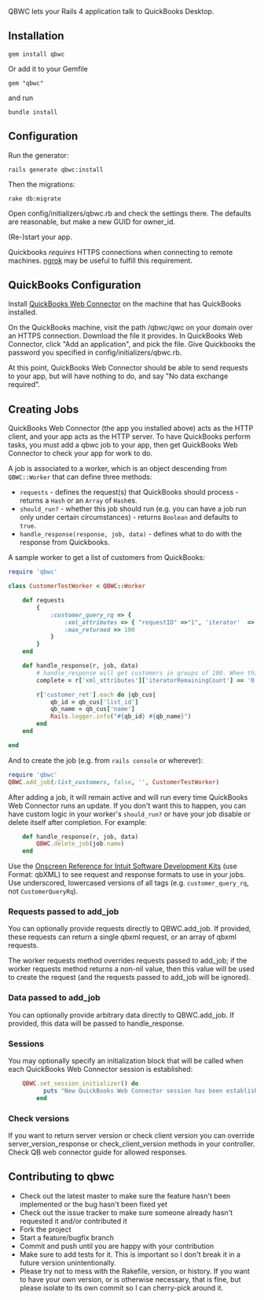 QBWC lets your Rails 4 application talk to QuickBooks Desktop.

## Installation

`gem install qbwc`

Or add it to your Gemfile

`gem "qbwc"`

and run

`bundle install`

## Configuration

Run the generator:

`rails generate qbwc:install`

Then the migrations:

`rake db:migrate`

Open config/initializers/qbwc.rb and check the settings there. The defaults are reasonable, but make a new GUID for owner_id.

(Re-)start your app.

Quickbooks *requires* HTTPS connections when connecting to remote machines. [ngrok](https://ngrok.com/) may be useful to fulfill this requirement.

## QuickBooks Configuration

Install [QuickBooks Web Connector](http://marketplace.intuit.com/webconnector/) on the machine that has QuickBooks installed.

On the QuickBooks machine, visit the path /qbwc/qwc on your domain over an HTTPS connection. Download the file it provides. In QuickBooks Web Connector, click "Add an application", and pick the file. Give Quickbooks the password you specified in config/initializers/qbwc.rb.

At this point, QuickBooks Web Connector should be able to send requests to your app, but will have nothing to do, and say "No data exchange required".

## Creating Jobs

QuickBooks Web Connector (the app you installed above) acts as the HTTP client, and your app acts as the HTTP server. To have QuickBooks perform tasks, you must add a qbwc job to your app, then get QuickBooks Web Connector to check your app for work to do.

A job is associated to a worker, which is an object descending from `QBWC::Worker` that can define three methods:

- `requests` - defines the request(s) that QuickBooks should process - returns a `Hash` or an `Array` of `Hash`es.
- `should_run?` - whether this job should run (e.g. you can have a job run only under certain circumstances) - returns `Boolean` and defaults to `true`.
- `handle_response(response, job, data)` - defines what to do with the response from Quickbooks.

A sample worker to get a list of customers from QuickBooks:

```ruby
require 'qbwc'

class CustomerTestWorker < QBWC::Worker

	def requests
		{
			:customer_query_rq => {
				:xml_attributes => { "requestID" =>"1", 'iterator'  => "Start" },
				:max_returned => 100
			}
		}
	end

	def handle_response(r, job, data)
		# handle_response will get customers in groups of 100. When this is 0, we're done.
		complete = r['xml_attributes']['iteratorRemainingCount'] == '0'

		r['customer_ret'].each do |qb_cus|
			qb_id = qb_cus['list_id']
			qb_name = qb_cus['name']
			Rails.logger.info("#{qb_id} #{qb_name}")
		end
	end

end
```

And to create the job (e.g. from `rails console` or wherever):

```ruby
require 'qbwc'
QBWC.add_job(:list_customers, false, '', CustomerTestWorker)
```

After adding a job, it will remain active and will run every time QuickBooks Web Connector runs an update. If you don't want this to happen, you can have custom logic in your worker's `should_run?` or have your job disable or delete itself after completion. For example:

```ruby
	def handle_response(r, job, data)
		QBWC.delete_job(job.name)
	end

```


Use the [Onscreen Reference for Intuit Software Development Kits](https://developer-static.intuit.com/qbSDK-current/Common/newOSR/index.html) (use Format: qbXML) to see request and response formats to use in your jobs. Use underscored, lowercased versions of all tags (e.g. `customer_query_rq`, not `CustomerQueryRq`).

### Requests passed to add_job ###

You can optionally provide requests directly to QBWC.add_job. If provided, these requests can return a single qbxml request, or an array of qbxml requests.

The worker requests method overrides requests passed to add_job; if the worker requests method returns a non-nil value, then this value will be used to create the request (and the requests passed to add_job will be ignored).

### Data passed to add_job ###

You can optionally provide arbitrary data directly to QBWC.add_job. If provided, this data will be passed to handle_response.

### Sessions ###

You may optionally specify an initialization block that will be called when each QuickBooks Web Connector session is established:

```ruby
	QBWC.set_session_initializer() do
          puts "New QuickBooks Web Connector session has been established"
        end

```

### Check versions ###

If you want to return server version or check client version you can override server_version_response or check_client_version methods in your controller. Check QB web connector guide for allowed responses.

## Contributing to qbwc

* Check out the latest master to make sure the feature hasn't been implemented or the bug hasn't been fixed yet
* Check out the issue tracker to make sure someone already hasn't requested it and/or contributed it
* Fork the project
* Start a feature/bugfix branch
* Commit and push until you are happy with your contribution
* Make sure to add tests for it. This is important so I don't break it in a future version unintentionally.
* Please try not to mess with the Rakefile, version, or history. If you want to have your own version, or is otherwise necessary, that is fine, but please isolate to its own commit so I can cherry-pick around it.
